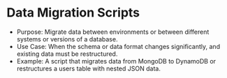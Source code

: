 # Data Migration Scripts

-   Purpose: Migrate data between environments or between different systems or versions of a database.
-   Use Case: When the schema or data format changes significantly, and existing data must be restructured.
-   Example: A script that migrates data from MongoDB to DynamoDB or restructures a users table with nested JSON data.
